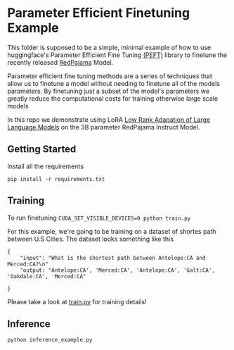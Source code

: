 # Parameter Efficient Finetuning Example

This folder is supposed to be a simple, minimal example of how to use huggingface's Parameter Efficient Fine Tuning [(PEFT)](https://github.com/huggingface/peft) library to finetune the recently released [RedPajama](https://www.together.xyz/blog/redpajama-models-v1) Model.


Parameter efficient fine tuning methods are a series of techniques that allow us to finetune a model without needing to finetune all of the models parameters. By finetuning just a subset of the model's parameters we greatly reduce the computational costs for training otherwise large scale models

In this repo we demonstrate using LoRA [Low Rank Adapation of Large Language Models](https://arxiv.org/abs/2106.09685) on the 3B parameter RedPajama Instruct Model. 



## Getting Started
 
 Install all the requirements

 `pip install -r requirements.txt`


## Training
To run finetuning `CUDA_SET_VISIBLE_DEVICES=0 python train.py`


For this example, we're going to be training on a dataset of shortes path between U.S Cities.
The dataset looks something like this
```
{
    "input": "What is the shortest path between Antelope:CA and Merced:CA?\n"
    "output: "Antelope:CA', 'Merced:CA', 'Antelope:CA', 'Galt:CA', 'Oakdale:CA', 'Merced:CA"

}
```

Please take a look at [train.py]() for training details!


## Inference

`python inference_example.py`
